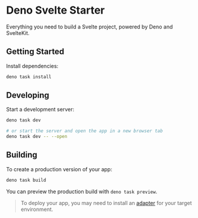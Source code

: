 # Deno Svelte Starter

Everything you need to build a Svelte project, powered by Deno and SvelteKit.

## Getting Started

Install dependencies:

```bash
deno task install
```

## Developing

Start a development server:

```bash
deno task dev

# or start the server and open the app in a new browser tab  
deno task dev -- --open
```

## Building

To create a production version of your app:

```bash
deno task build
```

You can preview the production build with `deno task preview`.

> To deploy your app, you may need to install an
> [adapter](https://svelte.dev/docs/kit/adapters) for your target environment.
